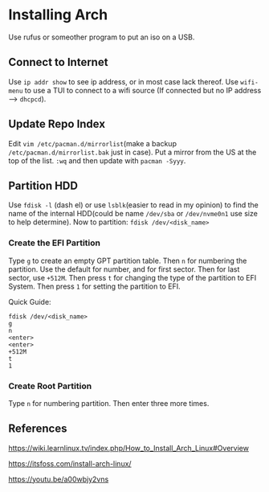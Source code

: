# Installing Arch


Use rufus or someother program to put an iso on a USB.

## Connect to Internet
Use `ip addr show` to see ip address, or in most case lack thereof.
Use `wifi-menu` to use a TUI to connect to a wifi source
(If connected but no IP address --> `dhcpcd`).

## Update Repo Index
Edit `vim /etc/pacman.d/mirrorlist`(make a backup `/etc/pacman.d/mirrorlist.bak` just in case). Put a mirror from
the US at the top of the list. `:wq` and then update with `pacman -Syyy`.

## Partition HDD
Use `fdisk -l` (dash el) or use `lsblk`(easier to read in my opinion) to find the name of the internal HDD(could be name `/dev/sba` or `/dev/nvme0n1` use size to help determine).
Now to partition: `fdisk /dev/<disk_name>`

### Create the EFI Partition
Type `g` to create an empty GPT partition table. Then `n` for numbering the partition. Use the default for number, and for first sector. Then for last sector, use `+512M`. Then press `t` for changing the type of the partition to EFI System. Then press `1` for setting the partition to EFI.

Quick Guide:
```
fdisk /dev/<disk_name>
g
n
<enter>
<enter>
+512M
t
1
```

### Create Root Partition
Type `n` for numbering partition. Then enter three more times.


## References

https://wiki.learnlinux.tv/index.php/How_to_Install_Arch_Linux#Overview

https://itsfoss.com/install-arch-linux/

https://youtu.be/a00wbjy2vns
